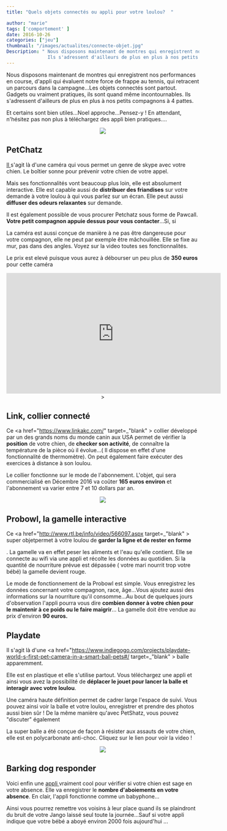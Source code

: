 ```yaml
---
title: "Quels objets connectés ou appli pour votre loulou?  "

author: "marie"
tags: ['comportement' ]
date: 2016-10-26
categories: ["jeu"]
thumbnail: "/images/actualites/connecte-objet.jpg"
Description: " Nous disposons maintenant de montres qui enregistrent nos performances en course, d'appli qui évaluent notre force de frappe au tennis, qui retracent un parcours dans la campagne...Les objets connectés sont partout. Gadgets ou vraiment pratiques, ils sont quand même incontournables.
               Ils s'adressent d'ailleurs de plus en plus à nos petits compagnons à 4 pattes.  "
---
```


Nous disposons maintenant de montres qui enregistrent nos performances en course, d'appli qui évaluent notre force de frappe au tennis, qui retracent un parcours dans la campagne...Les objets connectés sont partout. Gadgets ou vraiment pratiques, ils sont quand même incontournables.
Ils s'adressent d'ailleurs de plus en plus à nos petits compagnons à 4 pattes.

Et certains sont bien utiles...Noel approche...Pensez-y ! En attendant, n'hésitez pas non plus à téléchargez des appli bien pratiques....


<p align="center"><img src="/images/actualites/jouet-connecte_.jpg"class="img-responsive"></p>





## PetChatz ##

<a href="https://petchatz.com" target="_blank"> Il </a>  s'agit là d'une caméra qui vous permet un genre de skype avec votre chien. Le boîtier sonne pour prévenir votre chien de votre appel.

Mais ses fonctionnalités vont beaucoup plus loin, elle est absolument interactive. Elle est capable aussi de <b>distribuer des friandises</b> sur votre demande à votre loulou à qui vous parlez sur un écran. Elle peut aussi <b>diffuser des odeurs relaxantes</b> sur demande.

Il est également possible de vous procurer Petchatz sous forme de Pawcall. <b>Votre petit compagnon appuie dessus pour vous contacter</b>...Si, si

La caméra est aussi conçue de manière à ne pas être dangereuse pour votre compagnon, elle ne peut par exemple être mâchouillée. Elle se fixe au mur, pas dans des angles.  Voyez sur la video toutes ses fonctionnalités.

Le prix est elevé puisque vous aurez à débourser un peu plus de <b>350 euros</b> pour cette caméra



<p align="center">
   <iframe width="560" height="315" src="https://www.youtube.com/embed/udlzRaB-pKg" frameborder="0" allowfullscreen></iframe>></iframe>




<h2> Link, collier connecté  </h2>


Ce <a href="https://www.linkakc.com/" target=_"blank" > collier </a>  développé par un des grands noms du monde canin aux USA permet de vérifier la <b>position</b> de votre chien, de <b>checker son activité</b>, de connaître la température de la pièce où il évolue...( Il dispose en effet d'une fonctionnalité de thermomètre). On peut également faire exécuter des exercices à distance à son loulou.

Le collier fonctionne sur le mode de l'abonnement. L'objet, qui sera commercialisé en Décembre 2016 va coûter <b>165 euros environ</b> et l'abonnement va varier entre 7 et 10 dollars par an.



<p align="center"><img src="/images/actualites/link-collier.jpg"class="img-responsive"></p>




## Probowl, la gamelle interactive ##

Ce <a href="http://www.rtl.be/info/video/566097.aspx target=_"blank" > super objet</a>permet à votre loulou de <b>garder la ligne et de rester en forme</b>

. La gamelle va en effet peser les aliments et l'eau qu'elle contient. Elle se connecte au wifi via une appli et récolte les données au quotidien. Si la quantité de nourriture prévue est dépassée ( votre mari nourrit trop votre bébé) la gamelle devient rouge.


Le mode de fonctionnement de la Probowl est simple. Vous enregistrez les données concernant votre compagnon, race, âge...Vous ajoutez aussi des informations sur la nourriture qu'il consomme...Au bout de quelques jours d'observation l'appli pourra vous dire <b>combien donner à votre chien pour le maintenir à ce poids ou le faire maigrir</b>...
La gamelle doit être vendue au prix d'environ <b>90 euros.</b>

## Playdate  ##
Il s'agit là d'une <a href="https://www.indiegogo.com/projects/playdate-world-s-first-pet-camera-in-a-smart-ball-pets#/ target=_"blank" > balle </a>apparemment.


Elle est en plastique et elle s'utilise partout. Vous téléchargez une appli et ainsi vous avez la possibilité de <b>déplacer le jouet pour lancer la balle et interagir avec votre loulou</b>.

Une caméra haute définition permet de cadrer large l'espace de suivi. Vous pouvez ainsi voir la balle et votre loulou, enregistrer et prendre des photos aussi bien sûr ! De la même manière qu'avec PetShatz, vous pouvez "discuter" également

La super balle a été conçue de façon à résister aux assauts de votre chien, elle est en polycarbonate anti-choc.
Cliquez sur le lien pour voir la video !


<p align="center"><img src="/images/actualites/PlayDate-pet-ball.jpg"class="img-responsive"></p>



<h2>  Barking dog responder </h2 >
 Voici enfin une <a href="https://play.google.com/store/apps/details?id=it.infodev.dogbarker&hl=en"target=_"blank" >appli </a> vraiment cool pour vérifier si votre chien est sage en votre absence. Elle va enregistrer le <b>nombre d'aboiements en votre absence</b>. En clair, l'appli fonctionne comme un babyphone...

 Ainsi vous pourrez remettre vos voisins à leur place quand ils se plaindront du bruit de votre Jango laissé seul toute la journée...Sauf si votre appli indique que votre bébé a aboyé environ 2000 fois aujourd'hui ...